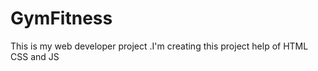 # GymFitness
This is my web developer project .I'm creating this project help of HTML CSS and JS     

